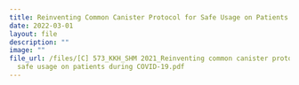 ```yaml
---
title: Reinventing Common Canister Protocol for Safe Usage on Patients during COVID19
date: 2022-03-01
layout: file
description: ""
image: ""
file_url: /files/[C] 573_KKH_SHM 2021_Reinventing common canister protocol for
  safe usage on patients during COVID-19.pdf
---
```

